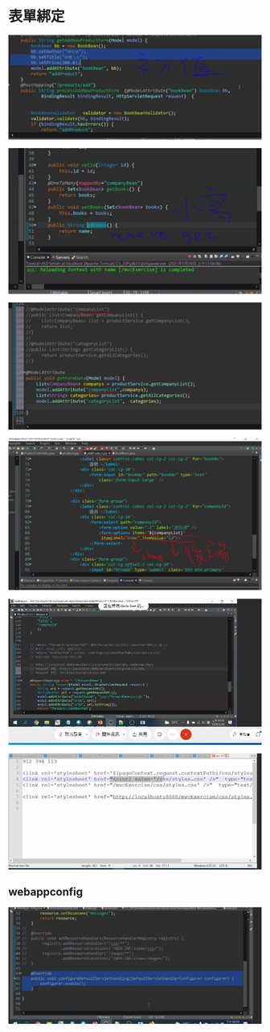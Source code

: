# 表單綁定

![](.gitbook/assets/image%20%28147%29.png)

![](.gitbook/assets/image%20%28148%29.png)

![](.gitbook/assets/image%20%28149%29.png)

![](.gitbook/assets/image%20%28150%29.png)

![](.gitbook/assets/image%20%28152%29.png)

![](.gitbook/assets/image%20%28153%29.png)

## webappconfig

![](.gitbook/assets/image%20%28151%29.png)

